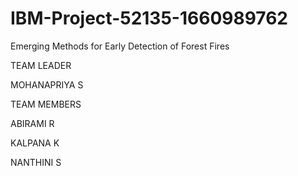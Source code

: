 # IBM-Project-52135-1660989762
Emerging Methods for Early Detection of Forest Fires
      

TEAM LEADER 
  
  MOHANAPRIYA S
 
TEAM MEMBERS
  
  ABIRAMI R

  KALPANA K

  NANTHINI S
